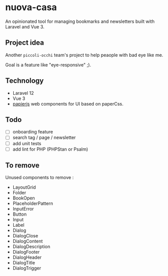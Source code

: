 # nuova-casa

An opinionated tool for managing bookmarks and newsletters built with Laravel and Vue 3.

## Project idea

Another `piccoli-occhi` team's project to help peaople with bad eye like me.

Goal is a feature like "eye-responsive" ;).

## Technology

- Laravel 12
- Vue 3
- [papierjs](https://github.com/amiceli/papierjs) web components for UI based on paperCss.

## Todo

- [ ] onboarding feature
- [ ] search tag / page / newsletter
- [ ] add unit tests
- [ ] add lint for PHP (PHPStan or Psalm)

## To remove

Unused components to remove : 
- LayoutGrid
- Folder
- BookOpen
- PlaceholderPattern
- InputError
- Button
- Input
- Label
- Dialog
- DialogClose
- DialogContent
- DialogDescription
- DialogFooter
- DialogHeader
- DialogTitle
- DialogTrigger
